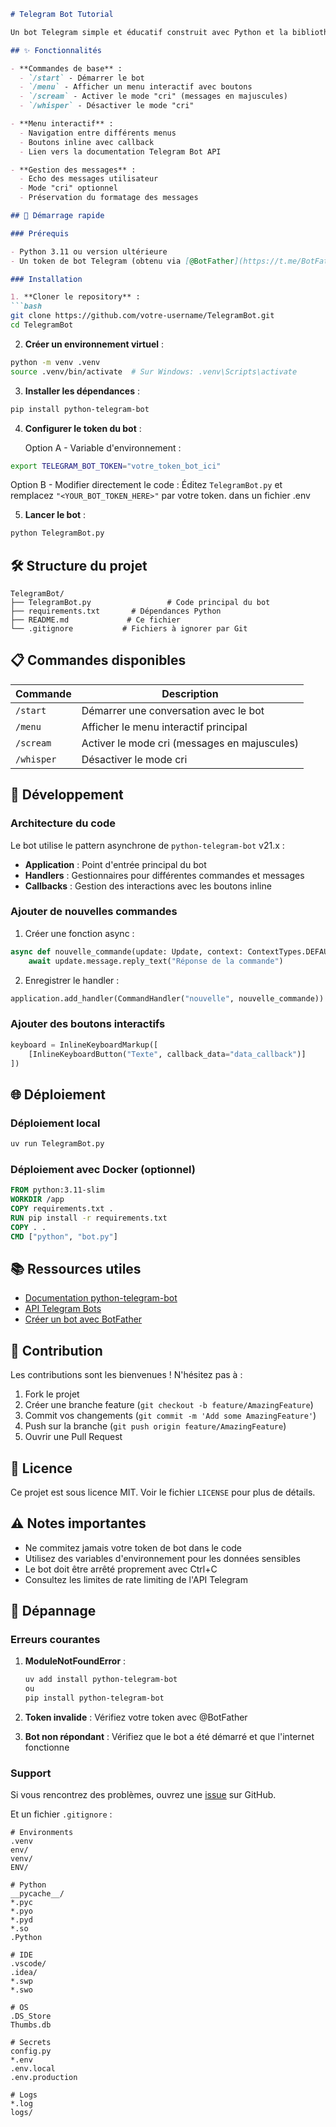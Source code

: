 ```markdown
# Telegram Bot Tutorial

Un bot Telegram simple et éducatif construit avec Python et la bibliothèque `python-telegram-bot`. Ce projet démontre les fonctionnalités de base d'un bot Telegram, y compris les commandes, les menus interactifs et la gestion des messages.

## ✨ Fonctionnalités

- **Commandes de base** :
  - `/start` - Démarrer le bot
  - `/menu` - Afficher un menu interactif avec boutons
  - `/scream` - Activer le mode "cri" (messages en majuscules)
  - `/whisper` - Désactiver le mode "cri"

- **Menu interactif** :
  - Navigation entre différents menus
  - Boutons inline avec callback
  - Lien vers la documentation Telegram Bot API

- **Gestion des messages** :
  - Echo des messages utilisateur
  - Mode "cri" optionnel
  - Préservation du formatage des messages

## 🚀 Démarrage rapide

### Prérequis

- Python 3.11 ou version ultérieure
- Un token de bot Telegram (obtenu via [@BotFather](https://t.me/BotFather))

### Installation

1. **Cloner le repository** :
```bash
git clone https://github.com/votre-username/TelegramBot.git
cd TelegramBot
```

2. **Créer un environnement virtuel** :

```bash
python -m venv .venv
source .venv/bin/activate  # Sur Windows: .venv\Scripts\activate
```

3. **Installer les dépendances** :

```bash
pip install python-telegram-bot
```

4. **Configurer le token du bot** :

   Option A - Variable d'environnement :

```bash
export TELEGRAM_BOT_TOKEN="votre_token_bot_ici"
```

   Option B - Modifier directement le code :
   Éditez `TelegramBot.py` et remplacez `"<YOUR_BOT_TOKEN_HERE>"` par votre token. dans un fichier .env

5. **Lancer le bot** :

```bash
python TelegramBot.py
```

## 🛠 Structure du projet

```
TelegramBot/
├── TelegramBot.py                 # Code principal du bot
├── requirements.txt       # Dépendances Python
├── README.md             # Ce fichier
└── .gitignore           # Fichiers à ignorer par Git
```

## 📋 Commandes disponibles

| Commande | Description |
|----------|-------------|
| `/start` | Démarrer une conversation avec le bot |
| `/menu` | Afficher le menu interactif principal |
| `/scream` | Activer le mode cri (messages en majuscules) |
| `/whisper` | Désactiver le mode cri |

## 🔧 Développement

### Architecture du code

Le bot utilise le pattern asynchrone de `python-telegram-bot` v21.x :

- **Application** : Point d'entrée principal du bot
- **Handlers** : Gestionnaires pour différentes commandes et messages
- **Callbacks** : Gestion des interactions avec les boutons inline

### Ajouter de nouvelles commandes

1. Créer une fonction async :

```python
async def nouvelle_commande(update: Update, context: ContextTypes.DEFAULT_TYPE) -> None:
    await update.message.reply_text("Réponse de la commande")
```

2. Enregistrer le handler :

```python
application.add_handler(CommandHandler("nouvelle", nouvelle_commande))
```

### Ajouter des boutons interactifs

```python
keyboard = InlineKeyboardMarkup([
    [InlineKeyboardButton("Texte", callback_data="data_callback")]
])
```

## 🌐 Déploiement

### Déploiement local

```bash
uv run TelegramBot.py
```

### Déploiement avec Docker (optionnel)

```dockerfile
FROM python:3.11-slim
WORKDIR /app
COPY requirements.txt .
RUN pip install -r requirements.txt
COPY . .
CMD ["python", "bot.py"]
```

## 📚 Ressources utiles

- [Documentation python-telegram-bot](https://python-telegram-bot.org/)
- [API Telegram Bots](https://core.telegram.org/bots/api)
- [Créer un bot avec BotFather](https://t.me/BotFather)

## 🤝 Contribution

Les contributions sont les bienvenues ! N'hésitez pas à :

1. Fork le projet
2. Créer une branche feature (`git checkout -b feature/AmazingFeature`)
3. Commit vos changements (`git commit -m 'Add some AmazingFeature'`)
4. Push sur la branche (`git push origin feature/AmazingFeature`)
5. Ouvrir une Pull Request

## 📝 Licence

Ce projet est sous licence MIT. Voir le fichier `LICENSE` pour plus de détails.

## ⚠️ Notes importantes

- Ne commitez jamais votre token de bot dans le code
- Utilisez des variables d'environnement pour les données sensibles
- Le bot doit être arrêté proprement avec Ctrl+C
- Consultez les limites de rate limiting de l'API Telegram

## 🐛 Dépannage

### Erreurs courantes

1. **ModuleNotFoundError** :

   ```bash
   uv add install python-telegram-bot
   ou 
   pip install python-telegram-bot
   ```

2. **Token invalide** :
   Vérifiez votre token avec @BotFather

3. **Bot non répondant** :
   Vérifiez que le bot a été démarré et que l'internet fonctionne

### Support

Si vous rencontrez des problèmes, ouvrez une [issue](https://github.com/memlenz/TelegramBot/issues) sur GitHub.

Et un fichier `.gitignore` :

```gitignore
# Environments
.venv
env/
venv/
ENV/

# Python
__pycache__/
*.pyc
*.pyo
*.pyd
*.so
.Python

# IDE
.vscode/
.idea/
*.swp
*.swo

# OS
.DS_Store
Thumbs.db

# Secrets
config.py
*.env
.env.local
.env.production

# Logs
*.log
logs/
```
